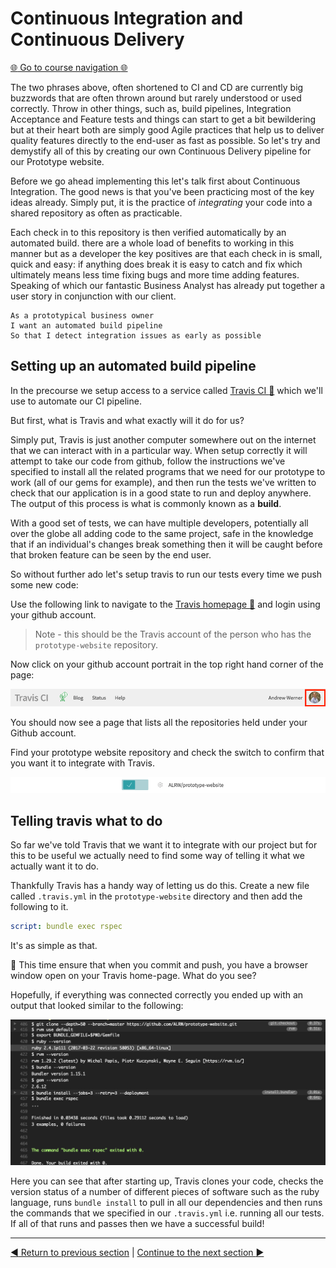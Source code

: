 Continuous Integration and Continuous Delivery
==============================================

[:globe_with_meridians: Go to course navigation :globe_with_meridians:](../navigation.md)

The two phrases above, often shortened to CI and CD are currently big buzzwords that are often thrown around but rarely understood or used correctly. Throw in other things, such as, build pipelines, Integration Acceptance and Feature tests and things can start to get a bit bewildering but at their heart both are simply good Agile practices that help us to deliver quality features directly to the end-user as fast as possible. So let's try and demystify all of this by creating our own Continuous Delivery pipeline for our Prototype website.

Before we go ahead implementing this let's talk first about Continuous Integration. The good news is that you've been practicing most of the key ideas already. Simply put, it is the practice of *integrating* your code into a shared repository as often as practicable.

Each check in to this repository is then verified automatically by an automated build. there are a whole load of benefits to working in this manner but as a developer the key positives are that each check in is small, quick and easy: if anything does break it is easy to catch and fix which ultimately means less time fixing bugs and more time adding features. Speaking of which our fantastic Business Analyst has already put together a user story in conjunction with our client.

```
As a prototypical business owner
I want an automated build pipeline
So that I detect integration issues as early as possible
```

Setting up an automated build pipeline
-------------------------------------

In the precourse we setup access to a service called [Travis CI :link:](https://travis-ci.org/) which we'll use to automate our CI pipeline.

But first, what is Travis and what exactly will it do for us? 

Simply put, Travis is just another computer somewhere out on the internet that we can interact with in a particular way. When setup correctly it will attempt to take our code from github, follow the instructions we've specified to install all the related programs that we need for our prototype to work (all of our gems for example), and then run the tests we've written to check that our application is in a good state to run and deploy anywhere. The output of this process is what is commonly known as a **build**.

With a good set of tests, we can have multiple developers, potentially all over the globe all adding code to the same project, safe in the knowledge that if an individual's changes break something then it will be caught before that broken feature can be seen by the end user.

So without further ado let's setup travis to run our tests every time we push some new code:

Use the following link to navigate to the [Travis homepage :link:](https://travis-ci.org) and login using your github account.

> Note - this should be the Travis account of the person who has the `prototype-website` repository.

Now click on your github account portrait in the top right hand corner of the page:

![Travis Profile](../images/travisProfile.png)

You should now see a page that lists all the repositories held under your Github account.

Find your prototype website repository and check the switch to confirm that you want it to integrate with Travis.

![Integrate with Travis](../images/travisIntegrate.png)

Telling travis what to do
-------------------------

So far we've told Travis that we want it to integrate with our project but for this to be useful we actually need to find some way of telling it what we actually want it to do.

Thankfully Travis has a handy way of letting us do this. Create a new file called `.travis.yml` in the `prototype-website` directory and then add the following to it.

```yml
script: bundle exec rspec
```

It's as simple as that.

:twisted_rightwards_arrows: This time ensure that when you commit and push, you have a browser window open on your Travis home-page. What do you see?

Hopefully, if everything was connected correctly you ended up with an output that looked similar to the following:

![travis output](../images/travisOutput.png)

Here you can see that after starting up, Travis clones your code, checks the version status of a number of different pieces of software such as the ruby language, runs `bundle install` to pull in all our dependencies and then runs the commands that we specified in our `.travis.yml` i.e. running all our tests. If all of that runs and passes then we have a successful build!

------------

[:arrow_backward: Return to previous section](../courseSections/section13.md) | [Continue to the next section :arrow_forward:](../courseSections/section15.md)
